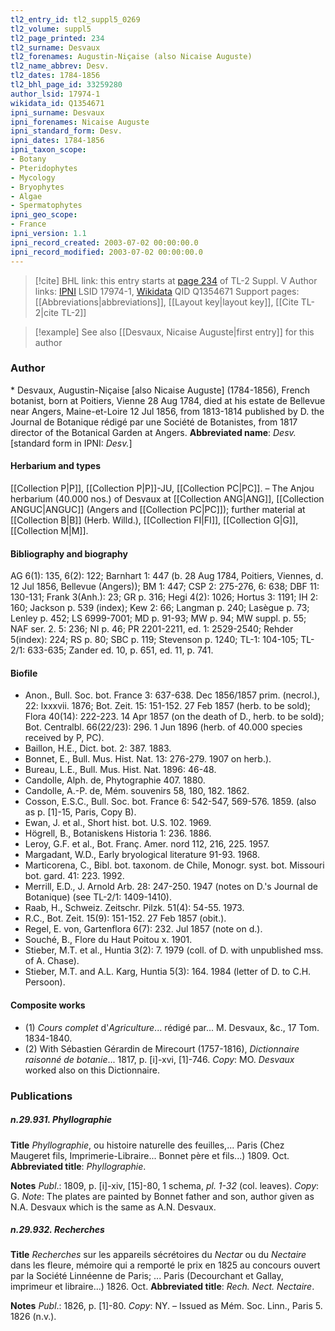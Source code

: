 ```yaml
---
tl2_entry_id: tl2_suppl5_0269
tl2_volume: suppl5
tl2_page_printed: 234
tl2_surname: Desvaux
tl2_forenames: Augustin-Niçaise (also Nicaise Auguste)
tl2_name_abbrev: Desv.
tl2_dates: 1784-1856
tl2_bhl_page_id: 33259280
author_lsid: 17974-1
wikidata_id: Q1354671
ipni_surname: Desvaux
ipni_forenames: Nicaise Auguste
ipni_standard_form: Desv.
ipni_dates: 1784-1856
ipni_taxon_scope: 
- Botany
- Pteridophytes
- Mycology
- Bryophytes
- Algae
- Spermatophytes
ipni_geo_scope: 
- France
ipni_version: 1.1
ipni_record_created: 2003-07-02 00:00:00.0
ipni_record_modified: 2003-07-02 00:00:00.0
---
```


> [!cite] BHL link: this entry starts at [page 234](https://www.biodiversitylibrary.org/page/33259280) of TL-2 Suppl. V
> Author links: [IPNI](https://www.ipni.org/a/17974-1) LSID 17974-1, [Wikidata](https://www.wikidata.org/wiki/Q1354671) QID Q1354671
> Support pages: [[Abbreviations|abbreviations]], [[Layout key|layout key]], [[Cite TL-2|cite TL-2]]

> [!example] See also [[Desvaux, Nicaise Auguste|first entry]] for this author

### Author

\* Desvaux, Augustin-Niçaise \[also Nicaise Auguste\] (1784-1856), French botanist, born at Poitiers, Vienne 28 Aug 1784, died at his estate de Bellevue near Angers, Maine-et-Loire 12 Jul 1856, from 1813-1814 published by D. the Journal de Botanique rédigé par une Société de Botanistes, from 1817 director of the Botanical Garden at Angers. 
**Abbreviated name**: *Desv.* \[standard form in IPNI: *Desv.*\]

#### Herbarium and types

[[Collection P|P]], [[Collection P|P]]-JU, [[Collection PC|PC]]. – The Anjou herbarium (40.000 nos.) of Desvaux at [[Collection ANG|ANG]], [[Collection ANGUC|ANGUC]] (Angers and [[Collection PC|PC]]); further material at [[Collection B|B]] (Herb. Willd.), [[Collection FI|FI]], [[Collection G|G]], [[Collection M|M]].

#### Bibliography and biography

AG 6(1): 135, 6(2): 122; Barnhart 1: 447 (b. 28 Aug 1784, Poitiers, Viennes, d. 12 Jul 1856, Bellevue (Angers)); BM 1: 447; CSP 2: 275-276, 6: 638; DBF 11: 130-131; Frank 3(Anh.): 23; GR p. 316; Hegi 4(2): 1026; Hortus 3: 1191; IH 2: 160; Jackson p. 539 (index); Kew 2: 66; Langman p. 240; Lasègue p. 73; Lenley p. 452; LS 6999-7001; MD p. 91-93; MW p. 94; MW suppl. p. 55; NAF ser. 2. 5: 236; NI p. 46; PR 2201-2211, ed. 1: 2529-2540; Rehder 5(index): 224; RS p. 80; SBC p. 119; Stevenson p. 1240; TL-1: 104-105; TL-2/1: 633-635; Zander ed. 10, p. 651, ed. 11, p. 741.

#### Biofile

- Anon., Bull. Soc. bot. France 3: 637-638. Dec 1856/1857 prim. (necrol.), 22: lxxxvii. 1876; Bot. Zeit. 15: 151-152. 27 Feb 1857 (herb. to be sold); Flora 40(14): 222-223. 14 Apr 1857 (on the death of D., herb. to be sold); Bot. Centralbl. 66(22/23): 296. 1 Jun 1896 (herb. of 40.000 species received by P, PC).
- Baillon, H.E., Dict. bot. 2: 387. 1883.
- Bonnet, E., Bull. Mus. Hist. Nat. 13: 276-279. 1907 on herb.).
- Bureau, L.E., Bull. Mus. Hist. Nat. 1896: 46-48.
- Candolle, Alph. de, Phytographie 407. 1880.
- Candolle, A.-P. de, Mém. souvenirs 58, 180, 182. 1862.
- Cosson, E.S.C., Bull. Soc. bot. France 6: 542-547, 569-576. 1859. (also as p. \[1\]-15, Paris, Copy B).
- Ewan, J. et al., Short hist. bot. U.S. 102. 1969.
- Högrell, B., Botaniskens Historia 1: 236. 1886.
- Leroy, G.F. et al., Bot. Franç. Amer. nord 112, 216, 225. 1957.
- Margadant, W.D., Early bryological literature 91-93. 1968.
- Marticorena, C., Bibl. bot. taxonom. de Chile, Monogr. syst. bot. Missouri bot. gard. 41: 223. 1992.
- Merrill, E.D., J. Arnold Arb. 28: 247-250. 1947 (notes on D.'s Journal de Botanique) (see TL-2/1: 1409-1410).
- Raab, H., Schweiz. Zeitschr. Pilzk. 51(4): 54-55. 1973.
- R.C., Bot. Zeit. 15(9): 151-152. 27 Feb 1857 (obit.).
- Regel, E. von, Gartenflora 6(7): 232. Jul 1857 (note on d.).
- Souché, B., Flore du Haut Poitou x. 1901.
- Stieber, M.T. et al., Huntia 3(2): 7. 1979 (coll. of D. with unpublished mss. of A. Chase).
- Stieber, M.T. and A.L. Karg, Huntia 5(3): 164. 1984 (letter of D. to C.H. Persoon).

#### Composite works

- (1) *Cours complet* d'*Agriculture*... rédigé par... M. Desvaux, &c., 17 Tom. 1834-1840.
- (2) With Sébastien Gérardin de Mirecourt (1757-1816), *Dictionnaire raisonné de botanie*... 1817, p. \[i\]-xvi, \[1\]-746. *Copy*: MO. *Desvaux* worked also on this Dictionnaire.

### Publications

##### n.29.931. Phyllographie

**Title**
*Phyllographie*, ou histoire naturelle des feuilles,... Paris (Chez Maugeret fils, Imprimerie-Libraire... Bonnet père et fils...) 1809. Oct.
**Abbreviated title**: *Phyllographie*.

**Notes**
*Publ*.: 1809, p. \[i\]-xiv, \[15\]-80, 1 schema, *pl. 1-32* (col. leaves). *Copy*: G.
*Note*: The plates are painted by Bonnet father and son, author given as N.A. Desvaux which is the same as A.N. Desvaux.

##### n.29.932. Recherches

**Title**
*Recherches* sur les appareils sécrétoires du *Nectar* ou du *Nectaire* dans les fleure, mémoire qui a remporté le prix en 1825 au concours ouvert par la Société Linnéenne de Paris; ... Paris (Decourchant et Gallay, imprimeur et libraire...) 1826. Oct.
**Abbreviated title**: *Rech. Nect. Nectaire*.

**Notes**
*Publ*.: 1826, p. \[1\]-80. *Copy*: NY. – Issued as Mém. Soc. Linn., Paris 5. 1826 (n.v.).

